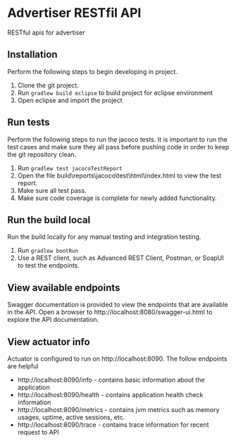 # Advertiser RESTfil API
RESTful apis for advertiser

## Installation
Perform the following steps to begin developing in project.

1. Clone the git project.
1. Run `gradlew build eclipse` to build project for eclipse environment
1. Open eclipse and import the project

## Run tests
Perform the following steps to run the jacoco tests. It is important to run the test cases and make sure they all pass before pushing code in order to keep the git repository clean.

1. Run `gradlew test jacocoTestReport`
1. Open the file build\reports\jacoco\test\html\index.html to view the test report.
1. Make sure all test pass.
1. Make sure code coverage is complete for newly added functionality.

## Run the build local
Run the build locally for any manual testing and integration testing.

1. Run `gradlew bootRun`
1. Use a REST client, such as Advanced REST Client, Postman, or SoapUI to test the endpoints.

## View available endpoints
Swagger documentation is provided to view the endpoints that are available in the API. Open a browser to http://localhost:8080/swagger-ui.html to explore the API documentation.

## View actuator info
Actuator is configured to run on http://localhost:8090. The follow endpoints are helpful

* http://localhost:8090/info - contains basic information about the application
* http://localhost:8090/health - contains application health check information
* http://localhost:8090/metrics - contains jvm metrics such as memory usages, uptime, active sessions, etc.
* http://localhost:8090/trace - contains trace information for recent request to API



 